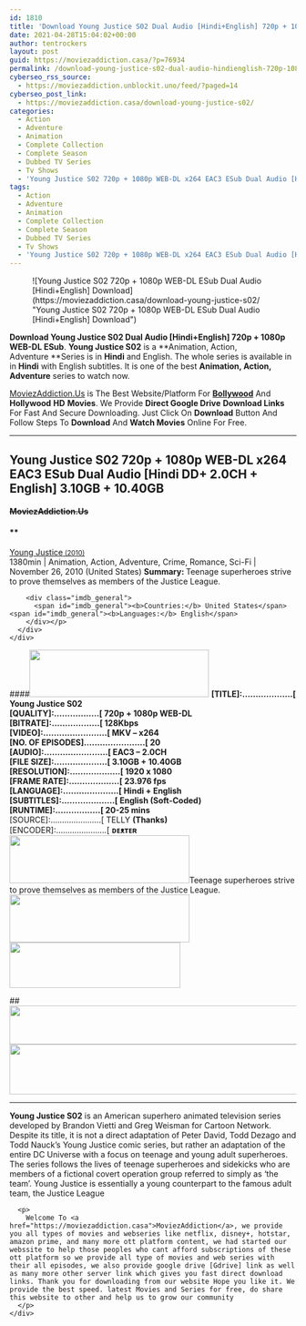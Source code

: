 ```yaml
---
id: 1810
title: 'Download Young Justice S02 Dual Audio [Hindi+English] 720p + 1080p WEB-DL ESub'
date: 2021-04-28T15:04:02+00:00
author: tentrockers
layout: post
guid: https://moviezaddiction.casa/?p=76934
permalink: /download-young-justice-s02-dual-audio-hindienglish-720p-1080p-web-dl-esub/
cyberseo_rss_source:
  - https://moviezaddiction.unblockit.uno/feed/?paged=14
cyberseo_post_link:
  - https://moviezaddiction.casa/download-young-justice-s02/
categories:
  - Action
  - Adventure
  - Animation
  - Complete Collection
  - Complete Season
  - Dubbed TV Series
  - Tv Shows
  - 'Young Justice S02 720p + 1080p WEB-DL x264 EAC3 ESub Dual Audio [Hindi DD+ 2.0CH + English] 3.10GB + 10.40GB ~~MoviezAddiction.Us~~'
tags:
  - Action
  - Adventure
  - Animation
  - Complete Collection
  - Complete Season
  - Dubbed TV Series
  - Tv Shows
  - 'Young Justice S02 720p + 1080p WEB-DL x264 EAC3 ESub Dual Audio [Hindi DD+ 2.0CH + English] 3.10GB + 10.40GB ~~MoviezAddiction.Us~~'
---
```

<figure class="entry-thumbnail">![Young Justice S02 720p + 1080p WEB-DL ESub Dual Audio [Hindi+English] Download](https://moviezaddiction.casa/download-young-justice-s02/ "Young Justice S02 720p + 1080p WEB-DL ESub Dual Audio [Hindi+English] Download")  
</figure> 

**Download Young Justice S02 Dual Audio [Hindi+English] 720p + 1080p WEB-DL ESub**. **Young Justice S02** is a **Animation, Action, Adventure&nbsp;**Series is in **Hindi** and English. The whole series is available in in **Hindi** with English subtitles. It is one of the best **Animation, Action, Adventure** series to watch now.

[MoviezAddiction.Us](http://MoviezAddiction.us) is The Best Website/Platform For [**Bollywood**](http://bollymovies.me) And **Hollywood** **HD** **Movies**. We Provide **Direct Google Drive** **Download Links** For Fast And Secure Downloading. Just Click On **Download** Button And Follow Steps To **Download** And **Watch Movies** Online For Free.

* * *

## <span><strong>Young Justice S02</strong> 720p + 1080p WEB-DL x264 EAC3 ESub Dual Audio [Hindi DD+ 2.0CH + English] 3.10GB + 10.40GB</span>

#### <span>~~MoviezAddiction.Us~~</span>

#### **</p> 

<div class="imdb_container">
  <div>
    <div class="imdb_dark">
      <div class="imdb_right">
        <span id="movie_title"><a href="https://www.imdb.com/title/tt1641384" target="_blank" rel="noopener">Young Justice<small> (2010)</small></a></span><br /> <span id="genres">1380min | Animation, Action, Adventure, Crime, Romance, Sci-Fi | November 26, 2010 (United States)</span> <span id="summary"><b>Summary: </b>Teenage superheroes strive to prove themselves as members of the Justice League.</span></p> 
        
        <div class="imdb_general">
          <span id="imdb_general"><b>Countries:</b> United States</span><span id="imdb_general"><b>Languages:</b> English</span>
        </div></p>
      </div>
    </div>
  </div>
</div>

</b></h4> 

####<img loading="lazy" class="aligncenter" src="https://i1.wp.com/moviezaddiction.casa/wp-content/uploads/2018/02/Media-Info.png?zoom=0.8099999785423279&resize=315%2C83&ssl=1" srcset="https://i1.wp.com/moviezaddiction.casa/wp-content/uploads/2018/02/Media-Info.png?zoom=0.8999999761581421&resize=315%2C83&ssl=1" width="315" height="83" /> <span><strong>[TITLE]:……………….[ Young Justice S02</strong></span><span><br /></span><span><b></b><b>[QUALITY]:……………..[ 720p + 1080p WEB-DL<br />[BITRATE]:………………[ 128Kbps<br />[VIDEO]:……………………[ MKV – x264<br />[NO. OF EPISODES]…………………..[ 20<br />[AUDIO]:……………………[ EAC3 – 2.0CH<br />[FILE SIZE]:………………..[ 3.10GB + 10.40GB<br />[RESOLUTION]:……………….[ 1920 x 1080<br />[FRAME RATE]:……………….[ 23.976 fps<br />[LANGUAGE]:…………………[ Hindi + English</b></span><span><b><br />[SUBTITLES]:………………..[ English (Soft-Coded)</b><b><br />[RUNTIME]:……………..[ 20-25 mins<br /></b></span><span>[SOURCE]:………………….[ TELLY <b>(Thanks)</b><strong><em><br /></em></strong>[ENCODER]:………………….[&nbsp;<strong>ᴅᴇᴥᴛᴇʀ&nbsp;</strong></span><img loading="lazy" class="aligncenter size-full wp-image-73426" src="https://moviezaddiction.casa/wp-content/uploads/2020/11/Plot.jpeg" alt width="316" height="84" srcset="https://moviezaddiction.casa/wp-content/uploads/2020/11/Plot.jpeg 316w, https://moviezaddiction.casa/wp-content/uploads/2020/11/Plot-300x80.jpeg 300w" sizes="(max-width: 316px) 100vw, 316px" /><span>Teenage superheroes strive to prove themselves as members of the Justice League.</span><img loading="lazy" class="aligncenter size-full wp-image-73427" src="https://moviezaddiction.casa/wp-content/uploads/2020/11/Screenshots-Button.png" alt width="316" height="84" srcset="https://moviezaddiction.casa/wp-content/uploads/2020/11/Screenshots-Button.png 316w, https://moviezaddiction.casa/wp-content/uploads/2020/11/Screenshots-Button-300x80.png 300w" sizes="(max-width: 316px) 100vw, 316px" />_<img loading="lazy" class="aligncenter" src="https://i2.wp.com/moviezaddiction.casa/wp-content/uploads/2018/02/Download-Button-1.png?zoom=0.8099999785423279&resize=300%2C80&ssl=1" srcset="https://i2.wp.com/moviezaddiction.casa/wp-content/uploads/2018/02/Download-Button-1.png?zoom=0.8999999761581421&resize=300%2C80&ssl=1" width="300" height="80" />_

##<img loading="lazy" class="aligncenter" src="https://i1.wp.com/i.imgur.com/Ds7bb.gif?zoom=0.8099999785423279&ssl=1" width="594" height="68" /><img loading="lazy" class="aligncenter" src="https://moviezaddiction.casa//wp-content/uploads/2017/11/cooltext264331638999588.gif" width="675" height="88" /> 

* * *

<div class="bbcode_quote">
  <div class="summary_text">
    <div class="bbcode_quote">
      <p>
        <strong>Young Justice S02</strong> is an American superhero animated television series developed by Brandon Vietti and Greg Weisman for Cartoon Network. Despite its title, it is not a direct adaptation of Peter David, Todd Dezago and Todd Nauck’s Young Justice comic series, but rather an adaptation of the entire DC Universe with a focus on teenage and young adult superheroes. The series follows the lives of teenage superheroes and sidekicks who are members of a fictional covert operation group referred to simply as ‘the team’. Young Justice is essentially a young counterpart to the famous adult team, the Justice League
      </p>
      
      <p>
        Welcome To <a href="https://moviezaddiction.casa">MoviezAddiction</a>, we provide you all types of movies and webseries like netflix, disney+, hotstar, amazon prime, and many more ott platform content, we had started our webssite to help those peoples who cant afford subscriptions of these ott platform so we provide all type of movies and web series with their all episodes, we also provide google drive [Gdrive] link as well as many more other server link which gives you fast direct download links. Thank you for downloading from our website Hope you like it. We provide the best speed. latest Movies and Series for free, do share this website to other and help us to grow our community
      </p>
    </div>
  </div>
</div>